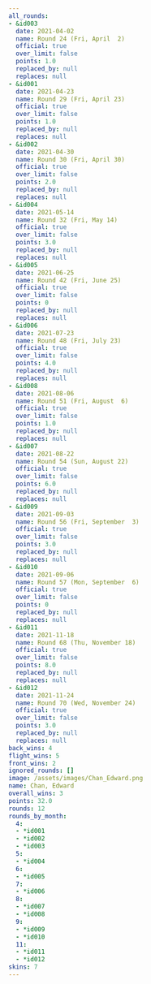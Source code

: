 ```yaml
---
all_rounds:
- &id003
  date: 2021-04-02
  name: Round 24 (Fri, April  2)
  official: true
  over_limit: false
  points: 1.0
  replaced_by: null
  replaces: null
- &id001
  date: 2021-04-23
  name: Round 29 (Fri, April 23)
  official: true
  over_limit: false
  points: 1.0
  replaced_by: null
  replaces: null
- &id002
  date: 2021-04-30
  name: Round 30 (Fri, April 30)
  official: true
  over_limit: false
  points: 2.0
  replaced_by: null
  replaces: null
- &id004
  date: 2021-05-14
  name: Round 32 (Fri, May 14)
  official: true
  over_limit: false
  points: 3.0
  replaced_by: null
  replaces: null
- &id005
  date: 2021-06-25
  name: Round 42 (Fri, June 25)
  official: true
  over_limit: false
  points: 0
  replaced_by: null
  replaces: null
- &id006
  date: 2021-07-23
  name: Round 48 (Fri, July 23)
  official: true
  over_limit: false
  points: 4.0
  replaced_by: null
  replaces: null
- &id008
  date: 2021-08-06
  name: Round 51 (Fri, August  6)
  official: true
  over_limit: false
  points: 1.0
  replaced_by: null
  replaces: null
- &id007
  date: 2021-08-22
  name: Round 54 (Sun, August 22)
  official: true
  over_limit: false
  points: 6.0
  replaced_by: null
  replaces: null
- &id009
  date: 2021-09-03
  name: Round 56 (Fri, September  3)
  official: true
  over_limit: false
  points: 3.0
  replaced_by: null
  replaces: null
- &id010
  date: 2021-09-06
  name: Round 57 (Mon, September  6)
  official: true
  over_limit: false
  points: 0
  replaced_by: null
  replaces: null
- &id011
  date: 2021-11-18
  name: Round 68 (Thu, November 18)
  official: true
  over_limit: false
  points: 8.0
  replaced_by: null
  replaces: null
- &id012
  date: 2021-11-24
  name: Round 70 (Wed, November 24)
  official: true
  over_limit: false
  points: 3.0
  replaced_by: null
  replaces: null
back_wins: 4
flight_wins: 5
front_wins: 2
ignored_rounds: []
image: /assets/images/Chan_Edward.png
name: Chan, Edward
overall_wins: 3
points: 32.0
rounds: 12
rounds_by_month:
  4:
  - *id001
  - *id002
  - *id003
  5:
  - *id004
  6:
  - *id005
  7:
  - *id006
  8:
  - *id007
  - *id008
  9:
  - *id009
  - *id010
  11:
  - *id011
  - *id012
skins: 7
---
```

